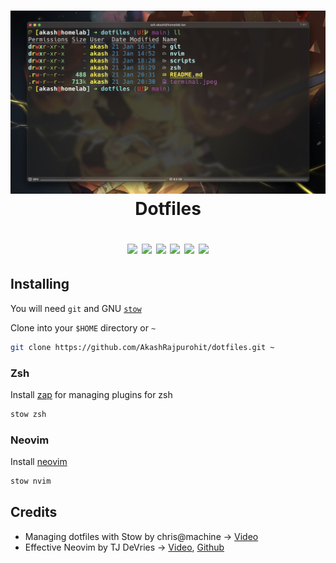 <h1 align="center">
  <img src="./terminal.jpeg" alt="terminal screenshot" />
  <br />
  Dotfiles
  <br />
  <p align="center">
  <a href="https://github.com/AkashRajpurohit/dotfiles"><img src="https://visitor-badge.laobi.icu/badge?page_id=akashrajpurohit-dotfiles.visitor-badge" height="20"></a>
  <a href="https://github.com/AkashRajpurohit/dotfiles/stargazers"><img src="https://img.shields.io/github/stars/AkashRajpurohit/dotfiles" height="20"></a>
  <a href="https://github.com/AkashRajpurohit/dotfiles/network/members"><img src="https://img.shields.io/github/forks/AkashRajpurohit/dotfiles" height="20"></a>
  <a href="https://github.com/AkashRajpurohit/dotfiles/issues?q=is%3Aopen+is%3Aissue"><img src="https://img.shields.io/github/issues/AkashRajpurohit/dotfiles" height="20"></a>
  <a href="https://github.com/AkashRajpurohit/dotfiles/blob/main/LICENSE"><img src="https://img.shields.io/github/license/AkashRajpurohit/dotfiles" height="20"></a>
  <a href="https://twitter.com/intent/tweet?url=https%3A%2F%2Fgithub.com%2FAkashRajpurohit%2Fcryptfolio"><img src="https://img.shields.io/twitter/url?url=https%3A%2F%2Fgithub.com%2FAkashRajpurohit%2Fdotfiles" height="20"></a>
  </p>
</h1>

## Installing

You will need `git` and GNU [`stow`](https://github.com/aspiers/stow)

Clone into your `$HOME` directory or `~`

```bash
git clone https://github.com/AkashRajpurohit/dotfiles.git ~
```

### Zsh

Install [zap](https://github.com/zap-zsh/zap) for managing plugins for zsh

```bash
stow zsh
```

### Neovim

Install [neovim](https://github.com/neovim/neovim)

```bash
stow nvim
```

## Credits

- Managing dotfiles with Stow by chris@machine -> [Video](https://www.youtube.com/watch?v=90xMTKml9O0)
- Effective Neovim by TJ DeVries -> [Video](https://www.youtube.com/watch?v=stqUbv-5u2s), [Github](https://github.com/nvim-lua/kickstart.nvim)

